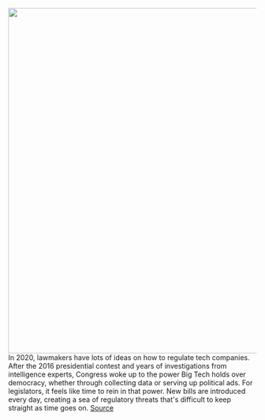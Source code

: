 <img src='https://cdn.vox-cdn.com/thumbor/1XZUd8Al8E0AC7gJwrYUg3VpIRY=/0x0:2040x1360/1200x675/filters:focal(857x517:1183x843)/cdn.vox-cdn.com/uploads/chorus_image/image/66401643/acastro_200302_3922_SuperTuesday_capitol.0.20.jpg' width='700px' /><br/>
In 2020, lawmakers have lots of ideas on how to regulate tech companies. After the 2016 presidential contest and years of investigations from intelligence experts, Congress woke up to the power Big Tech holds over democracy, whether through collecting data or serving up political ads. For legislators, it feels like time to rein in that power. New bills are introduced every day, creating a sea of regulatory threats that's difficult to keep straight as time goes on.
<a href='https://www.theverge.com/2020/3/3/21153117/congress-tech-regulation-privacy-bill-coppa-ads-laws-legislators'> Source <a/>